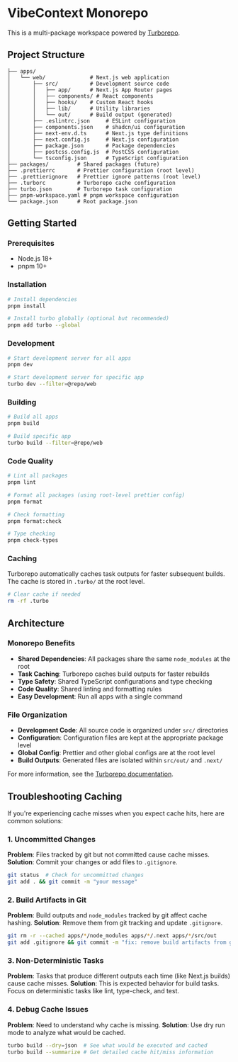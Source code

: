 # VibeContext Monorepo

This is a multi-package workspace powered by [Turborepo](https://turborepo.com/).

## Project Structure

```
├── apps/
│   └── web/              # Next.js web application
│       ├── src/          # Development source code
│       │   ├── app/      # Next.js App Router pages
│       │   ├── components/ # React components
│       │   ├── hooks/    # Custom React hooks
│       │   ├── lib/      # Utility libraries
│       │   └── out/      # Build output (generated)
│       ├── .eslintrc.json     # ESLint configuration
│       ├── components.json    # shadcn/ui configuration
│       ├── next-env.d.ts      # Next.js type definitions
│       ├── next.config.js     # Next.js configuration
│       ├── package.json       # Package dependencies
│       ├── postcss.config.js  # PostCSS configuration
│       └── tsconfig.json      # TypeScript configuration
├── packages/         # Shared packages (future)
├── .prettierrc       # Prettier configuration (root level)
├── .prettierignore   # Prettier ignore patterns (root level)
├── .turborc          # Turborepo cache configuration
├── turbo.json        # Turborepo task configuration
├── pnpm-workspace.yaml # pnpm workspace configuration
└── package.json      # Root package.json
```

## Getting Started

### Prerequisites

- Node.js 18+
- pnpm 10+

### Installation

```bash
# Install dependencies
pnpm install

# Install turbo globally (optional but recommended)
pnpm add turbo --global
```

### Development

```bash
# Start development server for all apps
pnpm dev

# Start development server for specific app
turbo dev --filter=@repo/web
```

### Building

```bash
# Build all apps
pnpm build

# Build specific app
turbo build --filter=@repo/web
```

### Code Quality

```bash
# Lint all packages
pnpm lint

# Format all packages (using root-level prettier config)
pnpm format

# Check formatting
pnpm format:check

# Type checking
pnpm check-types
```

### Caching

Turborepo automatically caches task outputs for faster subsequent builds. The cache is stored in `.turbo/` at the root level.

```bash
# Clear cache if needed
rm -rf .turbo
```

## Architecture

### Monorepo Benefits

- **Shared Dependencies**: All packages share the same `node_modules` at the root
- **Task Caching**: Turborepo caches build outputs for faster rebuilds
- **Type Safety**: Shared TypeScript configurations and type checking
- **Code Quality**: Shared linting and formatting rules
- **Easy Development**: Run all apps with a single command

### File Organization

- **Development Code**: All source code is organized under `src/` directories
- **Configuration**: Configuration files are kept at the appropriate package level
- **Global Config**: Prettier and other global configs are at the root level
- **Build Outputs**: Generated files are isolated within `src/out/` and `.next/`

For more information, see the [Turborepo documentation](https://turborepo.com/docs).

## Troubleshooting Caching

If you're experiencing cache misses when you expect cache hits, here are common solutions:

### 1. Uncommitted Changes

**Problem**: Files tracked by git but not committed cause cache misses.
**Solution**: Commit your changes or add files to `.gitignore`.

```bash
git status  # Check for uncommitted changes
git add . && git commit -m "your message"
```

### 2. Build Artifacts in Git

**Problem**: Build outputs and `node_modules` tracked by git affect cache hashing.
**Solution**: Remove them from git tracking and update `.gitignore`.

```bash
git rm -r --cached apps/*/node_modules apps/*/.next apps/*/src/out
git add .gitignore && git commit -m "fix: remove build artifacts from git tracking"
```

### 3. Non-Deterministic Tasks

**Problem**: Tasks that produce different outputs each time (like Next.js builds) cause cache misses.
**Solution**: This is expected behavior for build tasks. Focus on deterministic tasks like lint, type-check, and test.

### 4. Debug Cache Issues

**Problem**: Need to understand why cache is missing.
**Solution**: Use dry run mode to analyze what would be cached.

```bash
turbo build --dry=json  # See what would be executed and cached
turbo build --summarize # Get detailed cache hit/miss information
```
